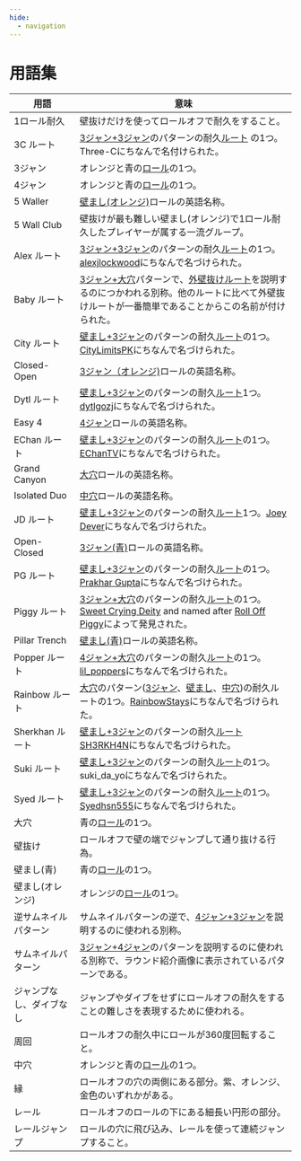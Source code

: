 ```yaml
---
hide:
  - navigation
---
```


# 用語集

| 用語                        | 意味 |
| --------------------------- | ----------- |
| 1ロール耐久                  | 壁抜けだけを使ってロールオフで耐久をすること。 |
| 3C ルート                   | [3ジャン+3ジャン](./variations/closed-open-open-closed.md)のパターンの耐久[ルート](./variations/closed-open-open-closed.md#3cルート) の1つ。Three-Cにちなんで名付けられた。 |
| 3ジャン                    | オレンジと青の[ロール](./rolls/closed-open-open-closed.md)の1つ。 |
| 4ジャン                     | オレンジと青の[ロール](./rolls/easy-4.md)の1つ。 |
| 5 Waller                    | [壁まし(オレンジ)](./rolls/5-waller.md)ロールの英語名称。 |
| 5 Wall Club                 | 壁抜けが最も難しい壁まし(オレンジ)で1ロール耐久したプレイヤーが属する一流グループ。 |
| Alex ルート                 | [3ジャン+3ジャン](./variations/closed-open-open-closed.md)のパターンの耐久[ルート](./variations/closed-open-open-closed.md#alexルート)の1つ。[alexjlockwood][alexjlockwood]にちなんで名づけられた。 |
| Baby ルート                 | [3ジャン+大穴](./variations/closed-open-grand-canyon.md)パターンで、[外壁抜けルート](./variations/closed-open-grand-canyon.md#外壁抜けルート)を説明するのにつかわれる別称。他のルートに比べて外壁抜けルートが一番簡単であることからこの名前が付けられた。 |
| City ルート                 | [壁まし+3ジャン](./variations/5-waller-open-closed.md)のパターンの耐久[ルート](./variations/5-waller-open-closed.md#cityルート)の1つ。[CityLimitsPK][CityLimitsPK]にちなんで名づけられた。 |
| Closed-Open                | [3ジャン（オレンジ)](./rolls/closed-open-open-closed.md)ロールの英語名称。 |
| Dytl ルート                | [壁まし+3ジャン](./variations/5-waller-open-closed.md)のパターンの耐久[ルート](./variations/5-waller-open-closed.md#dytlルート)1つ。[dytlgozj][dytlgozj]にちなんで名づけられた。 |
| Easy 4                      | [4ジャン](./rolls/easy-4.md)ロールの英語名称。 |
| EChan ルート                | [壁まし+3ジャン](./variations/5-waller-open-closed.md)のパターンの耐久[ルート](./variations/5-waller-open-closed.md#echanルート)の1つ。[EChanTV][EChanTV]にちなんで名づけられた。 |
| Grand Canyon                | [大穴](./rolls/grand-canyon.md)ロールの英語名称。 |
| Isolated Duo                | [中穴](./rolls/isolated-duo.md)ロールの英語名称。 |
| JD ルート                   | [壁まし+3ジャン](./variations/5-waller-open-closed.md)のパターンの耐久[ルート](./variations/5-waller-open-closed.md#dytlルート)1つ。[Joey Dever][JD]にちなんで名づけられた。 |
| Open-Closed                 | [3ジャン(青)](./rolls/closed-open-open-closed.md)ロールの英語名称。 |
| PG ルート                   | [壁まし+3ジャン](./variations/5-waller-open-closed.md)のパターンの耐久[ルート](./variations/closed-open-open-closed.md#pgルート)の1つ。[Prakhar Gupta][PG]にちなんで名づけられた。 |
| Piggy ルート                | [3ジャン+大穴](./variations/closed-open-grand-canyon.md)のパターンの耐久[ルート](./variations/closed-open-grand-canyon.md#piggyルート)の1つ。[Sweet Crying Deity][SweetCryingDeity] and named after [Roll Off Piggy][RollOffPiggy]によって発見された。 |
| Pillar Trench               | [壁まし(青)](./rolls/pillar-trench.md)ロールの英語名称。 |
| Popper ルート               | [4ジャン+大穴](./variations/easy-4-grand-canyon.md)のパターンの耐久[ルート](./variations/easy-4-grand-canyon.md#popperルート)の1つ。[lil_poppers][lil_poppers]にちなんで名づけられた。 |
| Rainbow ルート              | [大穴](./rolls/grand-canyon.md)のパターン([3ジャン](./variations/closed-open-grand-canyon.md#rainbowルート)、[壁まし](./variations/5-waller-grand-canyon.md#rainbowルート)、[中穴](./variations/isolated-duo-grand-canyon.md#rainbowルート))の耐久ルートの1つ。[RainbowStays][RainbowStays]にちなんで名づけられた。 |
| Sherkhan ルート            | [壁まし+3ジャン](./variations/5-waller-open-closed.md)のパターンの耐久[ルート](./variations/5-waller-open-closed.md#sherkhanルート)[SH3RKH4N][SH3RKH4N]にちなんで名づけられた。 |
| Suki ルート                 | [壁まし+3ジャン](./variations/5-waller-open-closed.md)のパターンの耐久[ルート](./variations/5-waller-open-closed.md#sukiルート)の1つ。suki_da_yoにちなんで名づけられた。 |
| Syed ルート                 | [壁まし+3ジャン](./variations/5-waller-open-closed.md)のパターンの耐久[ルート](./variations/5-waller-open-closed.md#syedルート)の1つ。[Syedhsn555][Syed]にちなんで名づけられた。 |
| 大穴                | 青の[ロール](./rolls/grand-canyon.md)の1つ。 |
| 壁抜け                      | ロールオフで壁の端でジャンプして通り抜ける行為。 |
| 壁まし(青)               | 青の[ロール](./rolls/pillar-trench.md)の1つ。 |
| 壁まし(オレンジ)             | オレンジの[ロール](./rolls/5-waller.md)の1つ。 |
| 逆サムネイルパターン         | サムネイルパターンの逆で、[4ジャン+3ジャン](./variations/easy-4-open-closed.md)を説明するのに使われる別称。 |
| サムネイルパターン           | [3ジャン+4ジャン](./variations/closed-open-easy-4.md)のパターンを説明するのに使われる別称で、ラウンド紹介画像に表示されているパターンである。 |
| ジャンプなし、ダイブなし     | ジャンプやダイブをせずにロールオフの耐久をすることの難しさを表現するために使われる。 |
| 周回                        | ロールオフの耐久中にロールが360度回転すること。 |
| 中穴                        | オレンジと青の[ロール](./rolls/isolated-duo.md)の1つ。 |
| 縁                          | ロールオフの穴の両側にある部分。紫、オレンジ、金色のいずれかがある。 |
| レール                      | ロールオフのロールの下にある細長い円形の部分。 |
| レールジャンプ              | ロールの穴に飛び込み、レールを使って連続ジャンプすること。 |

[alexjlockwood]: <https://www.twitch.tv/alexjlockwood> "alexjlockwood's Twitch"
[CityLimitsPK]: <https://www.twitch.tv/citylimitspk> "CityLimitsPK's Twitch"
[EChanTV]: <https://www.youtube.com/user/hellomotto39> "EChan's YouTube"
[JD]: <https://www.twitch.tv/jdever449> "JD's Twitch"
[lil_poppers]: <https://www.twitch.tv/williamschiv> "lil_poppers' Twitch"
[SweetCryingDeity]: <https://space.bilibili.com/394453214> "SweetCryingDeity's Bilibili"
[RollOffPiggy]: <https://space.bilibili.com/476949409> "Roll Off Piggy's Bilibili"
[PG]: <https://www.twitch.tv/prakhar10gupta> "PG's Twitch"
[RainbowStays]: <https://space.bilibili.com/4650641> "Rainbow's BiliBili"
[SH3RKH4N]: <https://www.twitch.tv/sh3rkh4ntv> "SH3RKH4N's Twitch"
[Syed]: <https://www.youtube.com/channel/UCZXTEu6Qa8WDR4IeAyunaig> "Syed's YouTube"
[dytlgozj]: <https://www.twitch.tv/dytlgozj> "dytlgozj's Twitch"
